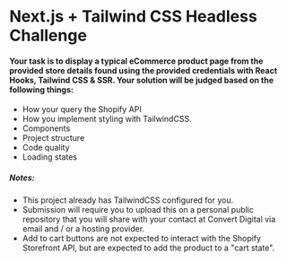 # Next.js + Tailwind CSS Headless Challenge

#### Your task is to display a typical eCommerce product page from the provided store details found using the provided credentials with React Hooks, Tailwind CSS & SSR. Your solution will be judged based on the following things:

- How your query the Shopify API
- How you implement styling with TailwindCSS.
- Components
- Project structure
- Code quality
- Loading states

##### Notes:

- This project already has TailwindCSS configured for you.
- Submission will require you to upload this on a personal public repository that you will share with your contact at Convert Digital via email and / or a hosting provider.
- Add to cart buttons are not expected to interact with the Shopify Storefront API, but are expected to add the product to a "cart state".
